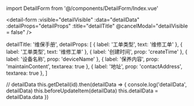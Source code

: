 #

import DetailForm from '@/components/DetailForm/Index.vue'

<!-- 详情 -->
<detail-form
  :visible="detailVisible"
  :data="detailData"
  :detailProps="detailProps"
  :title="detailTitle"
  @cancelModal="detailVisible = false"
/>


detailTitle: '维保手册',
detailProps: [
  { label: '工单类型', text: '维修工单' },
  { label: '工单类型', text: '维修工单' },
  { label: '创建时间', prop: 'createTime' },
  { label: '设备名称', prop: 'deviceName' },
  { label: '保养内容', prop: 'maintainContent', textarea: true },
  { label: '地址', prop: 'contactAddress', textarea: true },
]

// detailData
this.getDetail(id).then(detailData => {
    console.log('detailData', detailData)
    this.beforeUpdateItem(detailData)
    this.detailData = detailData.data
})

